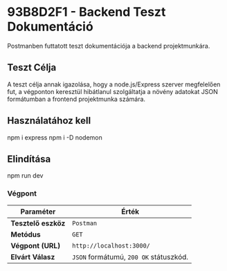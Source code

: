 # 93B8D2F1 - Backend Teszt Dokumentáció

Postmanben futtatott teszt dokumentációja a backend projektmunkára.

## Teszt Célja

A teszt célja annak igazolása, hogy a node.js/Express szerver megfelelően fut, a végponton keresztül hibátlanul szolgáltatja a  növény adatokat JSON formátumban a frontend projektmunka számára.

## Használatához kell
npm i express
npm i -D nodemon

## Elindítása
npm run dev

### Végpont

| Paraméter | Érték |
| --- | --- |
| **Tesztelő eszköz** | `Postman` |
| **Metódus** | `GET` |
| **Végpont (URL)** | `http://localhost:3000/` |
| **Elvárt Válasz** | `JSON` formátumú, `200 OK` státuszkód. |
